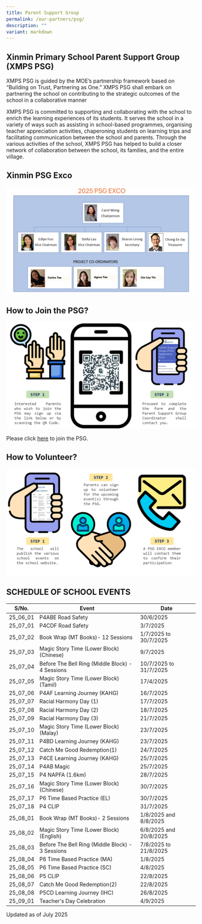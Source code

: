 ```yaml
---
title: Parent Support Group
permalink: /our-partners/psg/
description: ""
variant: markdown
---
```

## Xinmin Primary School Parent Support Group (XMPS PSG) 


XMPS PSG is guided by the MOE’s partnership framework based on “Building on Trust, Partnering as One.” XMPS PSG shall embark on partnering the school on contributing to the strategic outcomes of the school in a collaborative manner

XMPS PSG is committed to supporting and collaborating with the school to enrich the learning experiences of its students. It serves the school in a variety of ways such as assisting in school-based programmes, organising teacher appreciation activities, chaperoning students on learning trips and facilitating communication between the school and parents. Through the various activities of the school, XMPS PSG has helped to build a closer network of collaboration between the school, its families, and the entire village.

## Xinmin PSG Exco

![](/images/PSG_EXCO_2025_New_2.png)

## How to Join the PSG?

![](/images/psg_infograph_2024_updated.png)

Please click [here](https://go.gov.sg/xinminpsgapplication) to join the PSG. 

## How to Volunteer?

![](/images/psg_infograph_2024_pg_2.png)


## SCHEDULE OF SCHOOL EVENTS



| S/No. | Event | Date |
| -------- | -------- | -------- |
| 25_06_01  |   P4ABE Road Safety   | 30/6/2025     |
| 25_07_01 |  P4CDF Road Safety  | 3/7/2025   |
| 25_07_02 |   Book Wrap (MT Books)- 12 Sessions   | 1/7/2025 to 30/7/2025 |
| 25_07_03 |   Magic Story Time (Lower Block) (Chinese)  | 9/7/2025  |
| 25_07_04 |   Before The Bell Ring (Middle Block) - 4 Sessions   | 10/7/2025 to 31/7/2025  |
| 25_07_05 |  Magic Story Time (Lower Block) (Tamil)   | 17/4/2025  |
| 25_07_06 | P4AF Learning Journey (KAHG) | 16/7/2025 |
| 25_07_07 |   Racial Harmony Day (1) | 17/7/2025 |
| 25_07_08 |  Racial Harmony Day (2)  | 18/7/2025  |
| 25_07_09 |  Racial Harmony Day (3)  | 21/7/2025  |
| 25_07_10 |  Magic Story Time (Lower Block) (Malay)   | 23/7/2025  |
| 25_07_11 |  P4BD Learning Journey (KAHG)  | 23/7/2025 |
| 25_07_12 | Catch Me Good Redemption(1) | 24/7/2025  |
| 25_07_13 |  P4CE Learning Journey (KAHG) | 25/7/2025  |
| 25_07_14 | P4AB Magic | 25/7/2025  |
| 25_07_15 |  P4 NAPFA (1.6km) | 28/7/2025  |
 25_07_16 |  Magic Story Time (Lower Block) (Chinese) | 30/7/2025 |
| 25_07_17 | P6 Time Based Practice (EL)| 30/7/2025  |
| 25_07_18 |  P4 CLIP | 31/7/2025  |
| 25_08_01 | Book Wrap (MT Books)- 2 Sessions | 1/8/2025 and 8/8/2025 |
| 25_08_02 |  Magic Story Time (Lower Block) (English) | 6/8/2025 and 20/8/2025 |
| 25_08_03 |   Before The Bell Ring (Middle Block) - 3 Sessions  | 7/8/2025 to 21/8/2025 |
| 25_08_04 |   P6 Time Based Practice (MA)   | 1/8/2025  |
| 25_08_05 |  P6 Time Based Practice (SC)  | 4/8/2025  |
| 25_08_06 | P5 CLIP | 22/8/2025 |
| 25_08_07 |   Catch Me Good Redemption(2) | 22/8/2025 |
| 25_08_08 |  P5CD Learning Journey (IHC)  | 26/8/2025  |
| 25_09_01 |  Teacher's Day Celebration  | 4/9/2025  |




Updated as of July 2025